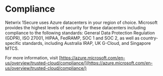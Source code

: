 # Compliance

Netwrix 1Secure uses Azure datacenters in your region of choice. Microsoft provides the highest
levels of security for these datacenters including compliance to the following standards: General
Data Protection Regulation (GDPR), ISO 27001, HIPAA, FedRAMP, SOC 1 and SOC 2, as well as
country-specific standards, including Australia IRAP, UK G-Cloud, and Singapore MTCS.

For more information, visit
[https://azure.microsoft.com/en-us/overview/trusted-cloud/compliance/](https://azure.microsoft.com/en-us/overview/trusted-cloud/compliance/)